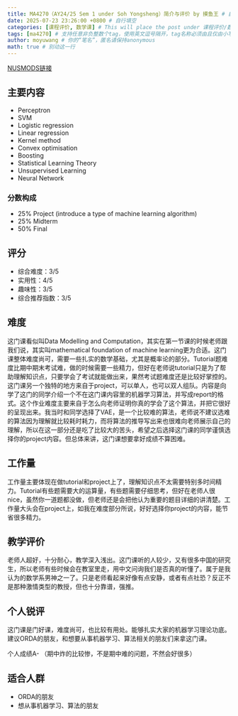 ```yaml
---
title: MA4270（AY24/25 Sem 1 under Soh Yongsheng）简介与评价 by 摸鱼王 # 自行填空
date: 2025-07-23 23:26:00 +0800 # 自行填空
categories: [课程评价, 数学课] # This will place the post under 课程评价/数学课. 仅支持二级分类，目前已有的分类包括{数学课, CS课, 通识课锐评}，你可以自行添加新的分类
tags: [ma4270] # 支持任意非负整数个tag，使用英文逗号隔开，tag名称必须由且仅由小写英文字母、汉字或数字组成
author: moyuwang # 你的“笔名”，匿名请保持anonymous
math: true # 别动这一行
---
```

[NUSMODS链接](https://nusmods.com/courses/MA4270/data-modelling-and-computation)

## 主要内容

- Perceptron
- SVM
- Logistic regression
- Linear regression
- Kernel method
- Convex optimisation
- Boosting
- Statistical Learning Theory
- Unsupervised Learning
- Neural Network

### 分数构成

- 25% Project (introduce a type of machine learning algorithm)
- 25% Midterm
- 50% Final

## 评分

- 综合难度：3/5
- 实用性：4/5
- 趣味性：3/5
- 综合推荐指数：3/5

## 难度

这门课看似叫Data Modelling and Computation，其实在第一节课的时候老师跟我们说，其实叫mathematical foundation of machine learning更为合适。这门课整体难度尚可，需要一些扎实的数学基础，尤其是概率论的部分。Tutorial题难度比期中期末考试难，做的时候需要一些精力，但好在老师说tutorial只是为了帮助理解知识点，只要学会了考试就能做出来，果然考试题难度还是比较好掌控的。这门课另一个独特的地方来自于project，可以单人，也可以双人组队。内容是向学了这门的同学介绍一个不在这门课内容里的机器学习算法，并写成report的格式。这个作业难度主要来自于怎么向老师证明你真的学会了这个算法，并把它很好的呈现出来。我当时和同学选择了VAE，是一个比较难的算法，老师说不建议选难的算法因为理解就比较耗时耗力，而将算法的推导写出来也很难向老师展示自己的理解，所以在这一部分还是吃了比较大的苦头，希望之后选择这门课的同学谨慎选择你的project内容。但总体来讲，这门课想要拿好成绩不算困难。

## 工作量

工作量主要体现在做tutorial和project上了，理解知识点不太需要特别多时间精力。Tutorial有些题需要大的运算量，有些题需要仔细思考，但好在老师人很nice，虽然你一道题都没做，但老师还是会把他认为重要的题目详细的讲清楚。工作量大头会在project上，如我在难度部分所说，好好选择你project的内容，能节省很多精力。

## 教学评价

老师人超好，十分耐心，教学深入浅出。这门课听的人较少，又有很多中国的研究生，所以老师有些时候会在教室里走，用中文问询我们是否真的听懂了。属于是我认为的数学系男神之一了。只是老师看起来好像有点安静，或者有点社恐？反正不是那种激情类型的教授，但也十分靠谱，强推。

## 个人锐评

这门课是门好课，难度尚可，也比较有用处。能够扎实大家的机器学习理论功底。建议ORDA的朋友，和想要从事机器学习、算法相关的朋友们来拿这门课。

个人成绩A- （期中炸的比较惨，不是期中难的问题，不然会好很多）

## 适合人群

- ORDA的朋友
- 想从事机器学习、算法的朋友
